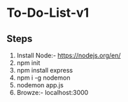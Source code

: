 # To-Do-List-v1
## Steps
1. Install Node:- https://nodejs.org/en/
2. npm init
3. npm install express
4. npm i -g nodemon
5. nodemon app.js
6. Browze:- localhost:3000
